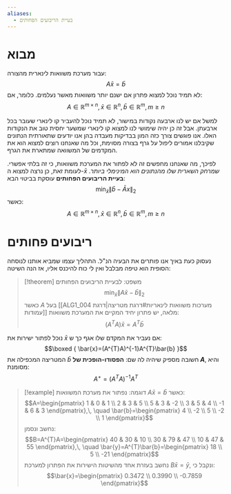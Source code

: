 ```yaml
---
aliases:
  - בעיית הריבועים הפחותים
---
```


# מבוא

עבור מערכת משוואות לינארית מהצורה:
$$A\bar{x}=\bar{b}$$
לא תמיד נוכל למצוא פתרון אם ישנם יותר משוואות מאשר נעלמים. כלומר, אם:
$$A\in \mathbb{R}^{m\times n},\, \bar{x}\in \mathbb{R}^{ n },\, \bar{b}\in \mathbb{R}^{m},\, m\geq n$$

למשל אם יש לנו ארבעה נקודות במישור, לא תמיד נוכל להעביר קו לינארי שעובר בכל ארבעתן. אבל זה כן יהיה שימושי לנו למצוא קו לינארי שמשער יחסית טוב את הנקודות האלו. אנו פוגשים צורך כזה המון בבדיקות מעבדה בהן אנו יודעים שתאורתית הנתונים שקיבלנו אמורים ליפול על גרף בצורה מסוימת, וכל מה שאנחנו רוצים למצוא הוא את המקדמים של המשוואה שמתארת את הגרף.

לפיכך, מה שאנחנו מחפשים זה לא לפתור את המערכת משוואות, כי זה בלתי אפשרי. לעומת זאת, כן נרצה למצוא ה-$\bar{x}$ *שמרחק השארית שלו מהנתונים הוא המינימלי ביותר*. **בעיית הריבועים הפחותים** עוסקת בביטוי הבא:
$$\min_{\bar{x}}\| \bar{b}-\bar{A}x\|_{2} $$
כאשר:
$$A\in \mathbb{R}^{m\times n},\, \bar{x}\in \mathbb{R}^{n},\, \bar{b}\in \mathbb{R}^{m},\, m\geq n$$


# ריבועים פחותים 
נעסוק כעת באיך אנו פותרים את הבעיה הנ"ל. התהליך עצמו שמביא אותנו לנוסחה הסופית הוא טיפה מבלבל ואין לי כוח להיכנס אליו, אז הנה השיטה:
>[!theorem] משפט: 
 >לבעיית הריבועים הפחותים
 >$$\min_{\bar{x}}\| A\bar{x}-\bar{b}\|_{2} $$
 >כאשר $A$ בעל [[ALG1_004 מערכות משוואות לינאריות#דרגת מטריצה|דרגת עמודות]] מלאה, יש פתרון יחיד המקיים את המערכת משוואות:
 >$$(A^{T}A)\bar{x}=A^{T}\bar{b}$$
 
 נוכל לפתור ישירות את $\bar{x}$ אם נעביר את המקדם שלו אגף כך ש:
 $$\boxed {
\bar{x}=(A^{T}A)^{-1}A^{T}\bar{b}
 }$$
 המטריצה המכפילה את $\bar{b}$ חשובה מספיק שיהיה לה שם: **הפסודו-הופכית של $A$**, והיא מסומנת:
 $$A^{+}=(A^{T}A)^{-1}A^{T}$$
>[!example] דוגמה: 
 >נפתור את מערכת המשוואות $A\bar{x}=\bar{b}$ כאשר:
 >$$A=\begin{pmatrix}
1 & 0 & 1 \\
2 & 3 & 5 \\
5 & 3 & -2 \\
3 & 5 & 4 \\
-1 & 6 & 3
\end{pmatrix},\, \quad \bar{b}=\begin{pmatrix}
4 \\
-2 \\
5 \\
-2 \\
1
\end{pmatrix}$$
נחשב ונסמן:
>$$B=A^{T}A=\begin{pmatrix}
40 & 30 & 10 \\
30 & 79 & 47 \\
10 & 47 & 55
\end{pmatrix},\, \quad \bar{y}=A^{T}\bar{b}=\begin{pmatrix}
18 \\
5 \\
-21
\end{pmatrix}$$
נחשב בעזרת אחד מהשיטות הישירות את הפתרון למערכת $B\bar{x}=\bar{y}$, ונקבל כי:
>$$\bar{x}=\begin{pmatrix}
0.3472 \\
0.3990 \\
-0.7859
\end{pmatrix}$$



